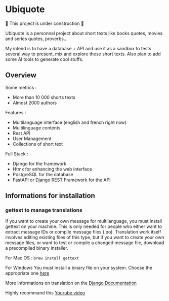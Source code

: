 # Ubiquote

:construction: This project is under construction :construction:

Ubiquote is a personnal project about short texts like books quotes, movies and series quotes, proverbs...

My intend is to have a database + API and use it as a sandbox to tests several way to present, mix and explore these short texts.
Also plan to add some AI tools to generate cool stuffs.

## Overview

Some metrics :
- More than 10 000 shorts texts
- Almost 2000 authors

Features :
- Multilanguage interface (english and french right now)
- Multilinguage contents
- Rest API
- User Management
- Collections of short text

Full Stack :
- Django for the framework
- Htmx for enhancing the web interface
- PostgreSQL for the database
- FastAPI or Django REST Framework for the API 

## Informations for installation

### gettext to manage translations

If you want to create your own message for multilanguage, you must install gettext on your machine.
This is only needed for people who either want to extract message IDs or compile message files (.po). Translation work itself involves editing existing files of this type, but if you want to create your own message files, or want to test or compile a changed message file, download a precompiled binary installer.

For Mac OS :
`brew install gettext`

For Windows
You must install a binary file on your system. Choose the appropriate one [here](https://mlocati.github.io/articles/gettext-iconv-windows.html)

More informations on translation on the [Django Documentation](https://docs.djangoproject.com/fr/4.2/topics/i18n/translation/)

Highly recommand this [Yourube video](https://www.youtube.com/watch?v=z_p8WxFGV5A)